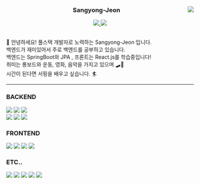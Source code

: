 <div align="center">
  <img align="right" src="https://github-readme-stats.vercel.app/api/top-langs/?username=Sangyong-Jeon&theme=dracula&exclude_repo=Computer-Science-Engineering&layout=compact&langs_count=10"/>
  
  ###  Sangyong-Jeon  
  
  <a href="https://github.com/Sangyong-Jeon">
    <img src="https://hits.seeyoufarm.com/api/count/incr/badge.svg?url=https%3A%2F%2Fgithub.com%2FSangyong-Jeon&count_bg=%23353535&title_bg=%23000000&icon=github.svg&icon_color=%23E7E7E7&title=Github&edge_flat=false"/>
  </a> 
  
  <a href="https://ssdragon.tistory.com">
    <img src="https://img.shields.io/badge/Tech%20Blog-555263?style=flat&logoColor=white"/>
  </a>
</div>

<br>
 
<p>
  👋 안녕하세요! 풀스택 개발자로 노력하는 Sangyong-Jeon 입니다. <br>
  백엔드가 재미있어서 주로 백엔드를 공부하고 있습니다. <br>
  백엔드는 SpringBoot와 JPA , 프론트는 React.js를 학습중입니다! <br>
  취미는 롱보드와 운동, 영화, 음악을 가지고 있으며 🛹🍿 <br>
  시간이 된다면 서핑을 배우고 싶습니다. 🏄
</p>
  
---
  
### BACKEND
 
<p>
  <img src="https://img.shields.io/badge/Java-007396?style=flat-square&logo=java&logoColor=white">
  <img src="https://img.shields.io/badge/Kotlin-7F52FF?style=flat-square&logo=kotlin&logoColor=white">
  <img src="https://img.shields.io/badge/Oracle-F80000?style=flat-square&logo=oracle&logoColor=white">
  <br>
  <img src="https://img.shields.io/badge/Spring-6DB33F?style=flat-square&logo=spring&logoColor=white">
  <img src="https://img.shields.io/badge/SpringBoot-6DB33F?style=flat-square&logo=springboot&logoColor=white">
  <img src="https://img.shields.io/badge/SprintSecurity-6DB33F?style=flat-square&logo=springsecurity&logoColor=white">
</p>
    
### FRONTEND
  
<p>
  <img src="https://img.shields.io/badge/JavaScript-F7DF1E?style=flat-square&logo=javascript&logoColor=black">
  <img src="https://img.shields.io/badge/React-61DAFB?style=flat-square&logo=react&logoColor=black">
  <img src="https://img.shields.io/badge/Vue.js-4FC08D?style=flat-square&logo=vue.js&logoColor=white">
  <img src="https://img.shields.io/badge/AndroidStudio-3DDC84?style=flat-square&logo=androidstudio&logoColor=white">
</p>
  
### ETC..
  
<p>
  <img src="https://img.shields.io/badge/C++-00599C?style=flat-square&logo=c%2B%2B&logoColor=white">
  <img src="https://img.shields.io/badge/Nginx-009639?style=flat-square&logo=nginx&logoColor=white">
  <img src="https://img.shields.io/badge/Redis-DC382D?style=flat-square&logo=redis&logoColor=white">
  <img src="https://img.shields.io/badge/Linux-FCC624?style=flat-square&logo=linux&logoColor=black">
  <img src="https://img.shields.io/badge/GitHub-181717?style=flat-square&logo=github&logoColor=white">
</p>
